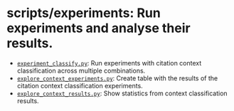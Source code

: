 # scripts/experiments: Run experiments and analyse their results.

- [`experiment_classify.py`](experiment_classify.py): Run experiments with citation
  context classification across multiple combinations.
- [`explore_context_experiments.py`](explore_context_experiments.py): Create table with
  the results of the citation context classification experiments.
- [`explore_context_results.py`](explore_context_results.py): Show statistics from
  context classification results.
